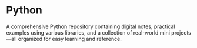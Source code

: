 # Python
A comprehensive Python repository containing digital notes, practical examples using various libraries, and a collection of real-world mini projects—all organized for easy learning and reference.
